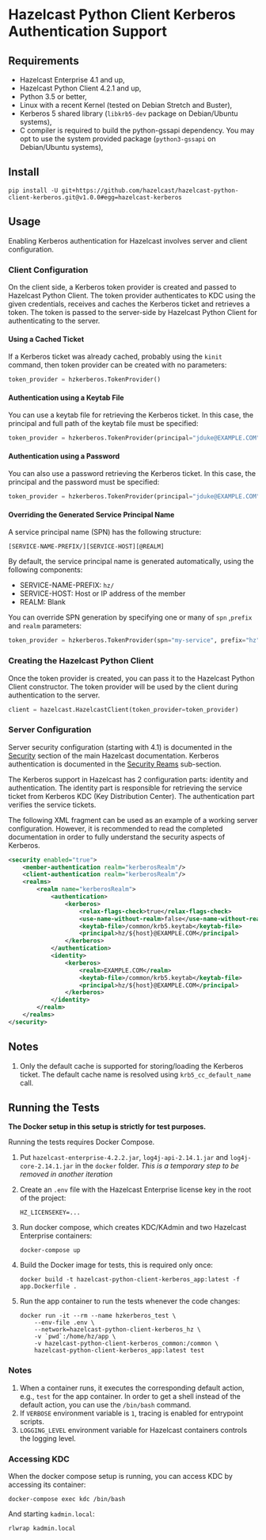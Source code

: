 # Hazelcast Python Client Kerberos Authentication Support

## Requirements

* Hazelcast Enterprise 4.1 and up,
* Hazelcast Python Client 4.2.1 and up,
* Python 3.5 or better,
* Linux with a recent Kernel (tested on Debian Stretch and Buster),
* Kerberos 5 shared library (`libkrb5-dev` package on Debian/Ubuntu systems),
* C compiler is required to build the python-gssapi dependency. You may opt to use the system provided
  package (`python3-gssapi` on Debian/Ubuntu systems),

## Install

```
pip install -U git+https://github.com/hazelcast/hazelcast-python-client-kerberos.git@v1.0.0#egg=hazelcast-kerberos
```

## Usage

Enabling Kerberos authentication for Hazelcast involves server and client configuration.

### Client Configuration

On the client side, a Kerberos token provider is created and passed to Hazelcast Python Client. The token provider authenticates to KDC using the given credentials, receives and caches the Kerberos ticket and retrieves a token. The token is passed to the server-side by Hazelcast Python Client for authenticating to the server.

#### Using a Cached Ticket

If a Kerberos ticket was already cached, probably using the `kinit` command, then token provider can be created with no parameters:

```python
token_provider = hzkerberos.TokenProvider()
```

#### Authentication using a Keytab File

You can use a keytab file for retrieving the Kerberos ticket. In this case, the principal and full path of the keytab file must be specified:

```python
token_provider = hzkerberos.TokenProvider(principal="jduke@EXAMPLE.COM", keytab="/etc/krb5.keytab")
```

#### Authentication using a Password

You can also use a password retrieving the Kerberos ticket. In this case, the principal and the password must be specified:

```python
token_provider = hzkerberos.TokenProvider(principal="jduke@EXAMPLE.COM", password="s3cr3t")
```

#### Overriding the Generated Service Principal Name

A service principal name (SPN) has the following structure:

    [SERVICE-NAME-PREFIX/][SERVICE-HOST][@REALM]

By default, the service principal name is generated automatically, using the following components:
* SERVICE-NAME-PREFIX: `hz/`
* SERVICE-HOST: Host or IP address of the member
* REALM: Blank

You can override SPN generation by specifying one or many of `spn` ,`prefix` and `realm` parameters:
```python
token_provider = hzkerberos.TokenProvider(spn="my-service", prefix="hz", realm="EXAMPLE.COM")
```

### Creating the Hazelcast Python Client

Once the token provider is created, you can pass it to the Hazelcast Python Client constructor. The token provider will be used by the client during authentication to the server.

```python
client = hazelcast.HazelcastClient(token_provider=token_provider)
```

### Server Configuration

Server security configuration (starting with 4.1) is documented in the [Security](https://docs.hazelcast.com/imdg/latest/security/security.html) section of the main Hazelcast documentation. Kerberos authentication is documented in the [Security Reams](https://docs.hazelcast.com/imdg/latest/security/security-realms.html#kerberos-authentication) sub-section.

The Kerberos support in Hazelcast has 2 configuration parts: identity and authentication. The identity part is responsible for retrieving the service ticket from Kerberos KDC (Key Distribution Center). The authentication part verifies the service tickets.

The following XML fragment can be used as an example of a working server configuration. However, it is recommended to read the completed documentation in order to fully understand the security aspects of Kerberos.

```xml
<security enabled="true">
    <member-authentication realm="kerberosRealm"/>
    <client-authentication realm="kerberosRealm"/>
    <realms>
        <realm name="kerberosRealm">
            <authentication>
                <kerberos>
                    <relax-flags-check>true</relax-flags-check>
                    <use-name-without-realm>false</use-name-without-realm>
                    <keytab-file>/common/krb5.keytab</keytab-file>
                    <principal>hz/${host}@EXAMPLE.COM</principal>
                </kerberos>
            </authentication>
            <identity>
                <kerberos>
                    <realm>EXAMPLE.COM</realm>
                    <keytab-file>/common/krb5.keytab</keytab-file>
                    <principal>hz/${host}@EXAMPLE.COM</principal>
                </kerberos>
            </identity>
        </realm>
    </realms>
</security>
```

## Notes

1. Only the default cache is supported for storing/loading the Kerberos ticket. The default cache name is resolved using `krb5_cc_default_name` call.

## Running the Tests

**The Docker setup in this setup is strictly for test purposes.**

Running the tests requires Docker Compose.

1. Put `hazelcast-enterprise-4.2.2.jar`, `log4j-api-2.14.1.jar` and `log4j-core-2.14.1.jar` in the `docker` folder. *This is a temporary step to be removed in another iteration*

2. Create an `.env` file with the Hazelcast Enterprise license key in the root of the project:
    ```
    HZ_LICENSEKEY=...
    ```
3. Run docker compose, which creates KDC/KAdmin and two Hazelcast Enterprise containers:
    ```    
    docker-compose up
    ```
4. Build the Docker image for tests, this is required only once:
    ```
    docker build -t hazelcast-python-client-kerberos_app:latest -f app.Dockerfile .
    ```
5. Run the app container to run the tests whenever the code changes:
    ```
    docker run -it --rm --name hzkerberos_test \
        --env-file .env \
        --network=hazelcast-python-client-kerberos_hz \
        -v `pwd`:/home/hz/app \
        -v hazelcast-python-client-kerberos_common:/common \
        hazelcast-python-client-kerberos_app:latest test
    ```
### Notes

1. When a container runs, it executes the corresponding default action, e.g., `test` for the app container. In order to get a shell instead of the default action, you can use the `/bin/bash` command.
2. If `VERBOSE` environment variable is `1`, tracing is enabled for entrypoint scripts.
3. `LOGGING_LEVEL` environment variable for Hazelcast containers controls the logging level.

### Accessing KDC

When the docker compose setup is running, you can access KDC by accessing its container:
```
docker-compose exec kdc /bin/bash
```

And starting `kadmin.local`:
```
rlwrap kadmin.local
```
